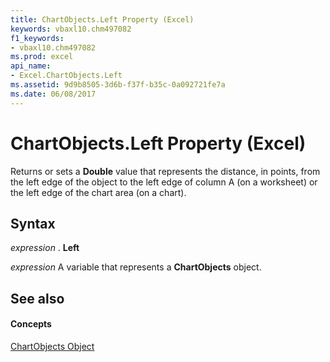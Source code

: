 ```yaml
---
title: ChartObjects.Left Property (Excel)
keywords: vbaxl10.chm497082
f1_keywords:
- vbaxl10.chm497082
ms.prod: excel
api_name:
- Excel.ChartObjects.Left
ms.assetid: 9d9b8505-3d6b-f37f-b35c-0a092721fe7a
ms.date: 06/08/2017
---
```



# ChartObjects.Left Property (Excel)

Returns or sets a  **Double** value that represents the distance, in points, from the left edge of the object to the left edge of column A (on a worksheet) or the left edge of the chart area (on a chart).


## Syntax

 _expression_ . **Left**

 _expression_ A variable that represents a **ChartObjects** object.


## See also


#### Concepts


[ChartObjects Object](chartobjects-object-excel.md)

